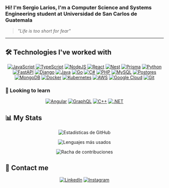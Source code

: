### Hi! I'm Sergio Larios, I'm a Computer Science and Systems Engineering student at Universidad de San Carlos de Guatemala

> _"Life is too short for fear"_ 

---

## 🛠️ Technologies I've worked with
<div align="center">

[![JavaScript](https://img.shields.io/badge/JavaScript-F7DF1E?logo=javascript&logoColor=000)](#) [![TypeScript](https://img.shields.io/badge/TypeScript-3178C6?logo=typescript&logoColor=fff)](#) [![NodeJS](https://img.shields.io/badge/Node.js-6DA55F?logo=node.js&logoColor=white)](#) [![React](https://img.shields.io/badge/React-%2320232a.svg?logo=react&logoColor=%2361DAFB)](#) [![Nest](https://img.shields.io/badge/Nest.js-%23E0234E.svg?logo=nestjs&logoColor=white)](#) [![Prisma](https://img.shields.io/badge/Prisma-2D3748?logo=prisma&logoColor=white)](#)
[![Python](https://img.shields.io/badge/Python-3776AB?logo=python&logoColor=fff)](#) [![FastAPI](https://img.shields.io/badge/FastAPI-009485.svg?logo=fastapi&logoColor=white)](#) [![Django](https://img.shields.io/badge/Django-%23092E20.svg?logo=django&logoColor=white)](#) [![Java](https://img.shields.io/badge/Java-%23ED8B00.svg?logo=openjdk&logoColor=white)](#) [![Go](https://img.shields.io/badge/Go-%2300ADD8.svg?&logo=go&logoColor=white)](#) [![C#](https://custom-icon-badges.demolab.com/badge/C%23-%23239120.svg?logo=cshrp&logoColor=white)](#) [![PHP](https://img.shields.io/badge/php-%23777BB4.svg?&logo=php&logoColor=white)](#)
[![MySQL](https://img.shields.io/badge/MySQL-4479A1?logo=mysql&logoColor=fff)](#) [![Postgres](https://img.shields.io/badge/Postgres-%23316192.svg?logo=postgresql&logoColor=white)](#) [![MongoDB](https://img.shields.io/badge/MongoDB-%234ea94b.svg?logo=mongodb&logoColor=white)](#)
[![Docker](https://img.shields.io/badge/Docker-2496ED?logo=docker&logoColor=fff)](#) [![Kubernetes](https://img.shields.io/badge/Kubernetes-326CE5?logo=kubernetes&logoColor=fff)](#)
[![AWS](https://custom-icon-badges.demolab.com/badge/AWS-%23FF9900.svg?logo=aws&logoColor=white)](#) [![Google Cloud](https://img.shields.io/badge/Google%20Cloud-%234285F4.svg?logo=google-cloud&logoColor=white)](#)
[![Git](https://img.shields.io/badge/Git-F05032?logo=git&logoColor=fff)](#)

</div>

### 📖 Looking to learn

<div align="center">

[![Angular](https://img.shields.io/badge/Angular-%23DD0031.svg?logo=angular&logoColor=white)](#) [![GraphQL](https://img.shields.io/badge/GraphQL-E10098?logo=graphql&logoColor=fff)](#) [![C++](https://img.shields.io/badge/C++-%2300599C.svg?logo=c%2B%2B&logoColor=white)](#) [![.NET](https://img.shields.io/badge/.NET-512BD4?logo=dotnet&logoColor=fff)](#)

</div>

## 📊 My Stats

<div align="center">
  
![Estadísticas de GitHub](https://github-readme-stats.vercel.app/api?username=sa-larios22&show_icons=true&theme=tokyonight&hide=stars,prs)

![Lenguajes más usados](https://github-readme-stats.vercel.app/api/top-langs/?username=sa-larios22&layout=compact&theme=tokyonight&hide=java,lex,jupyter%20notebook,PEG%2Ejs)

![Racha de contribuciones](https://github-readme-streak-stats.herokuapp.com/?user=sa-larios22&theme=tokyonight)

</div>

## 👤 Contact me

<div align="center">

[![LinkedIn](https://custom-icon-badges.demolab.com/badge/LinkedIn-0A66C2?logo=linkedin-white&logoColor=fff)](https://www.linkedin.com/in/sergio-larios22/) [![Instagram](https://img.shields.io/badge/Instagram-%23E4405F.svg?logo=Instagram&logoColor=white)](https://www.instagram.com/sa.larios22/)

<div>